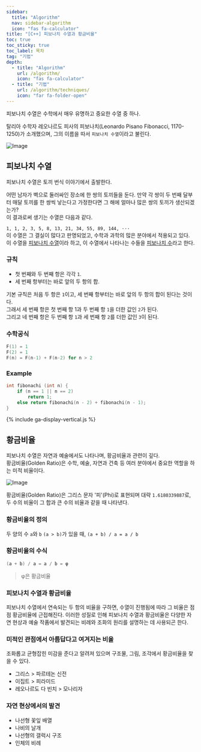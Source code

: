 ```yaml
---
sidebar:
  title: "Algorithm"
  nav: sidebar-algorithm
  icon: "fas fa-calculator"
title: "[C++] 피보나치 수열과 황금비율"
toc: true
toc_sticky: true
toc_label: 목차
tag: "기법"
depth:
  - title: "Algorithm"
    url: /algorithm/
    icon: "fas fa-calculator"
  - title: "기법"
    url: /algorithm/techniques/
    icon: "far fa-folder-open"
---
```

피보나치 수열은 수학에서 매우 유명하고 중요한 수열 중 하나. 

탈리아 수학자 레오나르도 피사의 피보나치(Leonardo Pisano Fibonacci, 1170-1250)가 소개했으며, 그의 이름을 따서 `피보나치 수열`이라고 불린다.  

![Image](https://blog.kakaocdn.net/dn/vHbJA/btrfs7ku9SC/JYjYwKITNC2wzspBqNv0Uk/img.png)  

## 피보나치 수열
피보나치 수열은 토끼 번식 이야기에서 출발한다.
 
어떤 남자가 벽으로 둘러싸인 장소에 한 쌍의 토끼들을 둔다. 만약 각 쌍이 두 번째 달부터 매달 토끼를 한 쌍씩 낳는다고 가정한다면 그 해에 얼마나 많은 쌍의 토끼가 생산되겠는가?  
이 결과로써 생기는 수열은 다음과 같다.

`1, 1, 2, 3, 5, 8, 13, 21, 34, 55, 89, 144, ···`  
이 수열은 그 결실이 많다고 판명되었고, 수학과 과학의 많은 분야에서 적용되고 있다. 
이 수열을 <u>피보나치 수열</u>이라 하고, 이 수열에서 나타나는 수들을 <u>피보나치 수</u>라고 한다.  


### 규칙
* 첫 번째와 두 번째 항은 각각 `1`.
* 세 번째 항부터는 바로 앞의 두 항의 합.

기본 규칙은 처음 두 항은 `1`이고, 세 번째 항부터는 바로 앞의 두 항의 합이 된다는 것이다.  
그래서 세 번째 항은 첫 번째 항 1과 두 번째 항 `1`을 더한 값인 `2`가 된다.  
그리고 네 번째 항은 두 번째 항 `1`과 세 번째 항 `2`를 더한 값인 `3`이 된다.

### 수학공식
```swift
F(1) = 1
F(2) = 1
F(n) = F(n-1) + F(n-2) for n > 2
```
### Example
```cpp
int fibonachi (int n) {
    if (n == 1 || n == 2)
        return 1;
    else return fibonachi(n - 2) + fibonachi(n - 1);
}
```

{% include ga-display-vertical.js %}

## 황금비율
피보나치 수열은 자연과 예술에서도 나타나며, 황금비율과 관련이 깊다.  
황금비율(Golden Ratio)은 수학, 예술, 자연과 건축 등 여러 분야에서 중요한 역할을 하는 미적 비율이다.  

![Image](https://rgo4.com/files/attach/images/411209/165/626/120c62e628e25d4576d9ffe368cbf72d.png)  

황금비율(Golden Ratio)은 그리스 문자 '피'(Phi)로 표현되며 대략 `1.6180339887`로, 두 수의 비율이 그 합과 큰 수의 비율과 같을 때 나타낸다.

### 황금비율의 정의
두 양의 수 `a`와 `b` `(a > b)`가 있을 때, `(a + b) / a = a / b`

### 황금비율의 수식
```swift
(a + b) / a = a / b = φ
```
> φ은 황금비율

### 피보나치 수열과 황금비율
피보나치 수열에서 연속되는 두 항의 비율을 구하면, 수열이 진행됨에 따라 그 비율은 점점 황금비율에 근접해진다. 이러한 성질로 인해 피보나치 수열과 황금비율은 다양한 자연 현상과 예술 작품에서 발견되는 비례와 조화의 원리를 설명하는 데 사용되곤 한다.

### 미적인 관점에서 아름답다고 여겨지는 비율
조화롭고 균형잡힌 미감을 준다고 알려져 있으며 구조물, 그림, 조각에서 황금비율을 찾을 수 있다.
* 그리스 > 파르테논 신전
* 이집트 > 피라미드
* 레오나르도 다 빈치 > 모나리자

### 자연 현상에서의 발견
* 나선형 꽃잎 배열
* 나비의 날개
* 나선형의 갤럭시 구조
* 인체의 비례


